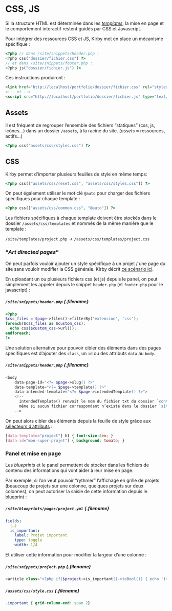 # CSS, JS

Si la structure HTML est déterminée dans les *[templates](../templates)*, la mise en page et le comportement interactif restent guidés par CSS et Javascript.

Pour intégrer des ressources CSS et JS, Kirby met en place un mécanisme spécifique :

```php
<?php // dans /site/snippets/header.php :
<?php css("dossier/fichier.css") ?>
// et dans /site/snippets/footer.php :
<?php js("dossier/fichier.js") ?>
```

Ces instructions produiront :

```html
<link href="http://localhost/portfolio/dossier/fichier.css" rel="stylesheet">
<!-- et -->
<script src="http://localhost/portfolio/dossier/fichier.js" type="text/javascript"></script>
```

## Assets

Il est fréquent de regrouper l’ensemble des fichiers “statiques” (css, js, icônes…) dans un dossier `/assets`, à la racine du site. (*assets* ≈ ressources, actifs…)

```php
<?php css("assets/css/styles.css") ?>
```

## CSS

Kirby permet d’importer plusieurs feuilles de style en même temps: 

```php
<?php css(["assets/css/reset.css", "assets/css/styles.css"]) ?>
```

On peut également utiliser le mot clé `@auto` pour charger des fichiers spécifiques pour chaque template :

```php
<?php css(["assets/css/common.css", "@auto"]) ?>
```

Les fichiers spécifiques à chaque template doivent être stockés dans le dossier `/assets/css/templates` et nommés de la même manière que le template :

`/site/templates/project.php` → `/assets/css/templates/project.css` 

### “*Art directed pages*”
On peut parfois vouloir ajouter un style spécifique à un projet / une page du site sans vouloir modifier la CSS générale. Kirby décrit [ce scénario ici](https://getkirby.com/docs/cookbook/templating/art-directed-blog-posts).

En uploadant un ou plusieurs fichiers css (et js) depuis le panel, on peut simplement les appeler depuis le snippet `header.php` (et `footer.php` pour le javascript) :

##### `/site/snippets/header.php`  {.filename}
```php
<?php 
$css_files = $page->files()->filterBy('extension', 'css');
foreach($css_files as $custom_css):
  echo css($custom_css->url());
endforeach;
?>
```

Une solution alternative pour pouvoir cibler des éléments dans des pages spécifiques est d’ajouter des `class`, un `id` ou des attributs `data` au `body`.

##### `/site/snippets/header.php`  {.filename}
```php
<body
    data-page-id="<?= $page->slug() ?>"
    data-template="<?= $page->template() ?>"
    data-intended-template="<?= $page->intendedTemplate() ?>">
    <!-- 
      intendedTemplate() renvoit le nom du fichier txt du dossier `content`,
      même si aucun fichier correspondant n’existe dans le dossier `site/templates`
    -->
```

On peut alors cibler des éléments depuis la feuille de style grâce aux [sélecteurs d’attributs](/web/pages/ressources/css/selectors/) :

```css
[data-template="project"] h1 { font-size:4em; }
[data-id="mon-super-projet"] { background: tomato; }
```

### Panel et mise en page

Les *blueprints* et le panel permettent de stocker dans les fichiers de contenu des informations qui vont aider à leur mise en page. 

Par exemple, si l’on veut pouvoir “rythmer” l’affichage en grille de projets (beaucoup de projets sur une colonne, quelques projets sur deux colonnes), on peut autoriser la saisie de cette information depuis le blueprint :

##### `/site/blueprints/pages/project.yml` {.filename}

```yml
fields:
  (…)
  is_important:
    label: Projet important
    type: toggle
    width: 1/4
```
Et utiliser cette information pour modifier la largeur d’une colonne :

##### `/site/snippets/project.php` {.filename}
```php
<article class="<?php if($project->is_important()->toBool()) { echo 'important'; }?> ">
```

##### `/assets/css/style.css` {.filename}
```css
.important { grid-column-end: span 2}
```


